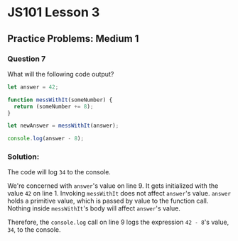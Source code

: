 # JS101 Lesson 3
## Practice Problems: Medium 1
### Question 7

What will the following code output?

```js
let answer = 42;

function messWithIt(someNumber) {
  return (someNumber += 8);
}

let newAnswer = messWithIt(answer);

console.log(answer - 8);
```

### Solution:
The code will log `34` to the console.

We're concerned with `answer`'s value on line 9. It gets initialized with the
value `42` on line 1. Invoking `messWithIt` does not affect `answer`'s value.
`answer` holds a primitive value, which is passed by value to the function call.
Nothing inside `messWithIt`'s body will affect `answer`'s value.

Therefore, the `console.log` call on line 9 logs the expression `42 - 8`'s
value, `34`, to the console.